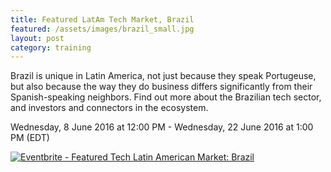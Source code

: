 ```yaml
---
title: Featured LatAm Tech Market, Brazil
featured: /assets/images/brazil_small.jpg
layout: post
category: training
---
```


<p>
Brazil is unique in Latin America, not just because they speak Portugeuse, but also because the way they do business differs significantly from their Spanish-speaking neighbors. Find out more about the Brazilian tech sector, and investors and connectors in the ecosystem.
</p>
<!--more-->
<p>
Wednesday, 8 June 2016 at 12:00 PM - Wednesday, 22 June 2016 at 1:00 PM (EDT)
</p>
<p>
<a href="http://www.eventbrite.ca/e/featured-tech-latin-american-market-brazil-tickets-20707625064?ref=ebtnebregn" target="_blank"><img src="https://www.eventbrite.ca/custombutton?eid=20707625064" alt="Eventbrite - Featured Tech Latin American Market: Brazil" /></a>
</p>
